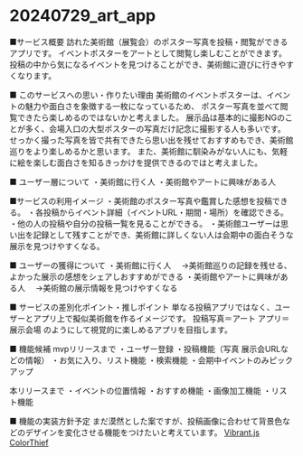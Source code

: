 # 20240729_art_app

■サービス概要
訪れた美術館（展覧会）のポスター写真を投稿・閲覧ができるアプリです。
イベントポスターをアートとして閲覧し楽しむことができます。
投稿の中から気になるイベントを見つけることができ、美術館に遊びに行きやすくなります。

■ このサービスへの思い・作りたい理由
美術館のイベントポスターは、イベントの魅力や面白さを象徴する一枚になっているため、
ポスター写真を並べて閲覧できたら楽しめるのではないかと考えました。
展示品は基本的に撮影NGのことが多く、会場入口の大型ポスターの写真だけ記念に撮影する人も多いです。
せっかく撮った写真を皆で共有できたら思い出を残せておすすめもでき、美術館巡りをより楽しめるかと思います。
また、美術館に馴染みがない人にも、気軽に絵を楽しむ面白さを知るきっかけを提供できるのではと考えました。

■ ユーザー層について
・美術館に行く人
・美術館やアートに興味がある人

■サービスの利用イメージ
・美術館のポスター写真や鑑賞した感想を投稿できる。
・各投稿からイベント詳細（イベントURL・期間・場所）を確認できる。
・他の人の投稿や自分の投稿一覧を見ることができる。
・美術館ユーザーは思い出を記録として残すことができ、美術館に詳しくない人は会期中の面白そうな展示を見つけやすくなる。

■ ユーザーの獲得について
・美術館に行く人
　→美術館巡りの記録を残せる、よかった展示の感想をシェアしおすすめができる
・美術館やアートに興味がある人
　→美術館の展示情報を見つけやすくなる

■ サービスの差別化ポイント・推しポイント
単なる投稿アプリではなく、ユーザーとアプリ上で擬似美術館を作るイメージです。
投稿写真＝アート
アプリ＝展示会場
のようにして視覚的に楽しめるアプリを目指します。

■ 機能候補
mvpリリースまで
・ユーザー登録
・投稿機能（写真 展示会URLなどの情報）
・お気に入り、リスト機能
・検索機能
・会期中イベントのみピックアップ

本リリースまで
・イベントの位置情報
・おすすめ機能
・画像加工機能
・リスト機能

■ 機能の実装方針予定
まだ漠然とした案ですが、投稿画像に合わせて背景色などのデザインを変化させる機能をつけたいと考えています。
[Vibrant.js](https://github.com/jariz/vibrant.js/)
[ColorThief](https://github.com/lokesh/color-thief)